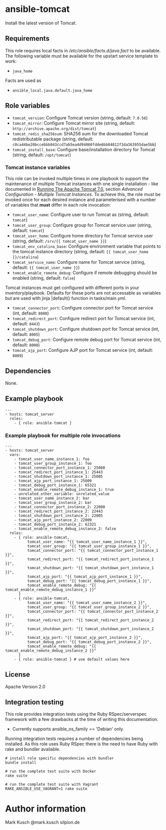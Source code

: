# ansible-tomcat

Install the latest version of Tomcat.

## Requirements

This role requires local facts in */etc/ansible/facts.d/java.fact*
to be available. The following variable must be available for the
upstart service template to work:

* ``java_home``

Facts are used as

* ``ansible_local.java.default.java_home``

## Role variables

* ``tomcat_version``: Configure Tomcat version (string, default: ``7.0.56``)
* ``tomcat_mirror``: Configure Tomcat mirror site (string, default: ``http://archive.apache.org/dist/tomcat``)
* ``tomcat_redis_sha256sum``: SHA256 sum for the downloaded Tomcat redistributable package (string, default: ``c0ca44be20bccebbb043ccd7ab5ea4d94060fdde6bb84812f3da363955dae5bb``)
* ``tomcat_install_base``: Configure base/installation directory for Tomcat (string, default: ``/opt/tomcat``)

### Tomcat instance variables

This role can be invoked multiple times in one playbook to support the maintenance
of multiple Tomcat instances with one single installation - like documented in
[Running The Apache Tomcat 7.0](http://tomcat.apache.org/tomcat-7.0-doc/RUNNING.txt),
section *Advanced Configuration - Multiple Tomcat Instances*. To achieve this, the
role must be invoked once for each desired instance and parameterised with a number
of variables that **must** differ in each role invocation:

* ``tomcat_user_name``: Configure user to run Tomcat as (string, default: ``tomcat``)
* ``tomcat_user_group``: Configure group for Tomcat service user (string, default: ``tomcat``)
* ``tomcat_user_home``: Configure home directory for Tomcat service user (string, default: ``/srv/{{ tomcat_user_name }}``)
* ``tomcat_env_catalina_base``: Configure environment variable that points to the tomcat instance directory (string, default: ``{{ tomcat_user_home }}/catalina``)
* ``tomcat_service_name``: Configure name for Tomcat service (string, default: ``{{ tomcat_user_name }}``)
* ``tomcat_enable_remote_debug``: Configure if remote debugging should be enabled (string, default: ``false``)

Tomcat instances must get configured with different ports in your inventory/playbook.
Defaults for these ports are not accessable as variables but are used with jinja |default()
function in tasks/main.yml.

* ``tomcat_connector_port``: Configure connector port for Tomcat service (int, default: ``8080``)
* ``tomcat_redirect_port``: Configure redirect port for Tomcat service (int, default: ``8443``)
* ``tomcat_shutdown_port``: Configure shutdown port for Tomcat service (int, default: ``8005``)
* ``tomcat_debug_port``: Configure remote debug port for Tomcat service (int, default: ``8000``)
* ``tomcat_ajp_port``: Configure AJP port for Tomcat service (int, default: ``8009``)

## Dependencies

None.

## Example playbook

    ---
    - hosts: tomcat_server
      roles:
        - { role: ansible-tomcat }

### Example playbook for multiple role invocations

    ---
    - hosts: tomcat_server
      vars:
        - tomcat_user_name_instance_1: foo
        - tomcat_user_group_instance_1: foo
        - tomcat_connector_port_instance_1: 25080
        - tomcat_redirect_port_instance_1: 25443
        - tomcat_shutdown_port_instance_1: 25005
        - tomcat_ajp_port_instance_1: 25009
        - tomcat_debug_port_instance_1: 65321
        - tomcat_enable_remote_debug_instance_1: true
        - unrelated_other_variable: unrelated_value
        - tomcat_user_name_instance_2: bar
        - tomcat_user_group_instance_2: bar
        - tomcat_connector_port_instance_2: 22080
        - tomcat_redirect_port_instance_2: 22443
        - tomcat_shutdown_port_instance_2: 22005
        - tomcat_ajp_port_instance_2: 22009
        - tomcat_debug_port_instance_2: 62321
        - tomcat_enable_remote_debug_instance_2: false
      roles:
        - { role: ansible-tomcat,
              tomcat_user_name: "{{ tomcat_user_name_instance_1 }}",
              tomcat_user_group: "{{ tomcat_user_group_instance_1 }}",
              tomcat_connector_port: "{{ tomcat_connector_port_instance_1 }}",
              tomcat_redirect_port: "{{ tomcat_redirect_port_instance_1 }}",
              tomcat_shutdown_port: "{{ tomcat_shutdown_port_instance_1 }}",
              tomcat_ajp_port: "{{ tomcat_ajp_port_instance_1 }}",
              tomcat_debug_port: "{{ tomcat_debug_port_instance_1 }}",
              tomcat_enable_remote_debug: "{{ tomcat_enable_remote_debug_instance_1 }}"
          }
        - { role: ansible-tomcat,
              tomcat_user_name: "{{ tomcat_user_name_instance_2 }}",
              tomcat_user_group: "{{ tomcat_user_group_instance_2 }}",
              tomcat_connector_port: "{{ tomcat_connector_port_instance_2 }}",
              tomcat_redirect_port: "{{ tomcat_redirect_port_instance_2 }}",
              tomcat_shutdown_port: "{{ tomcat_shutdown_port_instance_2 }}",
              tomcat_ajp_port: "{{ tomcat_ajp_port_instance_2 }}",
              tomcat_debug_port: "{{ tomcat_debug_port_instance_2 }}",
              tomcat_enable_remote_debug: "{{ tomcat_enable_remote_debug_instance_2 }}"
          }
        - { role: ansible-tomcat } # use default values here

## License

Apache Version 2.0

## Integration testing

This role provides integration tests using the Ruby RSpec/serverspec framework
with a few drawbacks at the time of writing this documentation.

- Currently supports ansible_os_family == 'Debian' only.

Running integration tests requires a number of dependencies being
installed. As this role uses Ruby RSpec there is the need to have
Ruby with rake and bundler available.

    # install role specific dependencies with bundler
    bundle install

<!-- -->

    # run the complete test suite with Docker
    rake suite

<!-- -->

    # run the complete test suite with Vagrant
    RAKE_ANSIBLE_USE_VAGRANT=1 rake suite

# Author information

Mark Kusch @mark.kusch silpion.de


<!-- vim: set ts=4 sw=4 et nofen: -->

